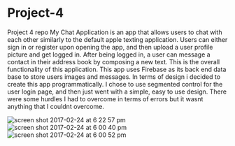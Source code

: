 # Project-4
Project 4 repo
My Chat Application is an app that allows users to chat with each other similarly to the default apple texting application.
Users can either sign in or register upon opening the app, and then upload a user profile picture and get logged in.  After being logged in, a user can message a contact in their address book by composing a new text. This is the overall functionality of this application. This app uses Firebase as its back end data base to store users images and messages. In terms of design i decided to create this app programmatically. I chose to use segmented control for the user login page, and then just went with a simple, easy to use design. There were some hurdles I had to overcome in terms of errors but it wasnt anything that I couldnt overcome. 



![screen shot 2017-02-24 at 6 22 57 pm](https://cloud.githubusercontent.com/assets/20802462/23324810/520add1a-fabe-11e6-9449-c5e389d566f9.png)
![screen shot 2017-02-24 at 6 00 40 pm](https://cloud.githubusercontent.com/assets/20802462/23324840/8deb3410-fabe-11e6-82e4-627be2ac31e7.png)
![screen shot 2017-02-24 at 6 00 52 pm](https://cloud.githubusercontent.com/assets/20802462/23324841/8f23d71a-fabe-11e6-85b9-91dffbef2deb.png)

